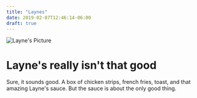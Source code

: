 ```yaml
---
title: "Laynes"
date: 2019-02-07T12:46:14-06:00
draft: true
---
```


![Layne's Picture](/posts/images/laynes-original-location.jpg)

# Layne's really isn't that good

Sure, it sounds good. A box of chicken strips, french fries, toast, and that amazing Layne's sauce. But the sauce is about the only good thing.